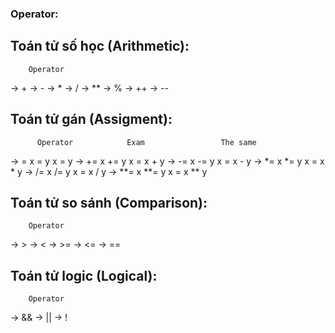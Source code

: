 ### Operator:

## Toán tử số học (Arithmetic):
        Operator
->        +
->        -
->        *
->        /
->        **
->        %
->        ++
->        --

## Toán tử gán (Assigment):

          Operator            Exam                 The same
->           =              x = y                x = y
->          +=              x += y               x = x + y
->          -=              x -= y               x = x - y
->          *=              x *= y               x = x * y
->          /=              x /= y               x = x / y
->          **=             x **= y              x = x ** y

## Toán tử so sánh (Comparison):
        Operator
->         >
->         <
->         >=
->         <=
->         ==

## Toán tử logic (Logical):
        Operator
->         &&
->         ||
->         !

